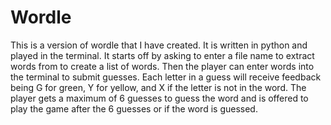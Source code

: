 # Wordle
This is a version of wordle that I have created. It is written in python and played in the terminal. It starts off by asking to enter a file name to extract words from to create a list of words. Then the player can enter words into the terminal to submit guesses. Each letter in a guess will receive feedback being G for green, Y for yellow, and X if the letter is not in the word. The player gets a maximum of 6 guesses to guess the word and is offered to play the game after the 6 guesses or if the word is guessed.
